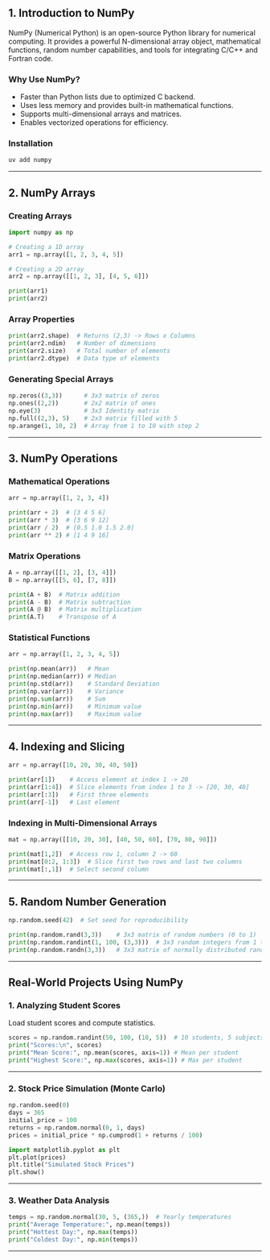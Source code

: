 ## **1. Introduction to NumPy**
NumPy (Numerical Python) is an open-source Python library for numerical computing. It provides a powerful N-dimensional array object, mathematical functions, random number capabilities, and tools for integrating C/C++ and Fortran code.

### **Why Use NumPy?**
- Faster than Python lists due to optimized C backend.
- Uses less memory and provides built-in mathematical functions.
- Supports multi-dimensional arrays and matrices.
- Enables vectorized operations for efficiency.

### **Installation**
```bash
uv add numpy
```

---

## **2. NumPy Arrays**
### **Creating Arrays**
```python
import numpy as np

# Creating a 1D array
arr1 = np.array([1, 2, 3, 4, 5])

# Creating a 2D array
arr2 = np.array([[1, 2, 3], [4, 5, 6]])

print(arr1)
print(arr2)
```

### **Array Properties**
```python
print(arr2.shape)  # Returns (2,3) -> Rows x Columns
print(arr2.ndim)   # Number of dimensions
print(arr2.size)   # Total number of elements
print(arr2.dtype)  # Data type of elements
```

### **Generating Special Arrays**
```python
np.zeros((3,3))      # 3x3 matrix of zeros
np.ones((2,2))       # 2x2 matrix of ones
np.eye(3)            # 3x3 Identity matrix
np.full((2,3), 5)    # 2x3 matrix filled with 5
np.arange(1, 10, 2)  # Array from 1 to 10 with step 2
```

---

## **3. NumPy Operations**
### **Mathematical Operations**
```python
arr = np.array([1, 2, 3, 4])

print(arr + 2)  # [3 4 5 6]
print(arr * 3)  # [3 6 9 12]
print(arr / 2)  # [0.5 1.0 1.5 2.0]
print(arr ** 2) # [1 4 9 16]
```

### **Matrix Operations**
```python
A = np.array([[1, 2], [3, 4]])
B = np.array([[5, 6], [7, 8]])

print(A + B)  # Matrix addition
print(A - B)  # Matrix subtraction
print(A @ B)  # Matrix multiplication
print(A.T)    # Transpose of A
```

### **Statistical Functions**
```python
arr = np.array([1, 2, 3, 4, 5])

print(np.mean(arr))   # Mean
print(np.median(arr)) # Median
print(np.std(arr))    # Standard Deviation
print(np.var(arr))    # Variance
print(np.sum(arr))    # Sum
print(np.min(arr))    # Minimum value
print(np.max(arr))    # Maximum value
```

---

## **4. Indexing and Slicing**
```python
arr = np.array([10, 20, 30, 40, 50])

print(arr[1])    # Access element at index 1 -> 20
print(arr[1:4])  # Slice elements from index 1 to 3 -> [20, 30, 40]
print(arr[:3])   # First three elements
print(arr[-1])   # Last element
```

### **Indexing in Multi-Dimensional Arrays**
```python
mat = np.array([[10, 20, 30], [40, 50, 60], [70, 80, 90]])

print(mat[1,2])  # Access row 1, column 2 -> 60
print(mat[0:2, 1:3])  # Slice first two rows and last two columns
print(mat[:,1])  # Select second column
```

---

## **5. Random Number Generation**
```python
np.random.seed(42)  # Set seed for reproducibility

print(np.random.rand(3,3))    # 3x3 matrix of random numbers (0 to 1)
print(np.random.randint(1, 100, (3,3)))  # 3x3 random integers from 1 to 100
print(np.random.randn(3,3))   # 3x3 matrix of normally distributed random numbers
```
---

## **Real-World Projects Using NumPy**
### **1. Analyzing Student Scores**
Load student scores and compute statistics.
```python
scores = np.random.randint(50, 100, (10, 5))  # 10 students, 5 subjects
print("Scores:\n", scores)
print("Mean Score:", np.mean(scores, axis=1)) # Mean per student
print("Highest Score:", np.max(scores, axis=1)) # Max per student
```

---

### **2. Stock Price Simulation (Monte Carlo)**
```python
np.random.seed(0)
days = 365
initial_price = 100
returns = np.random.normal(0, 1, days)
prices = initial_price * np.cumprod(1 + returns / 100)

import matplotlib.pyplot as plt
plt.plot(prices)
plt.title("Simulated Stock Prices")
plt.show()
```

---

### **3. Weather Data Analysis**
```python
temps = np.random.normal(30, 5, (365,))  # Yearly temperatures
print("Average Temperature:", np.mean(temps))
print("Hottest Day:", np.max(temps))
print("Coldest Day:", np.min(temps))
```

---